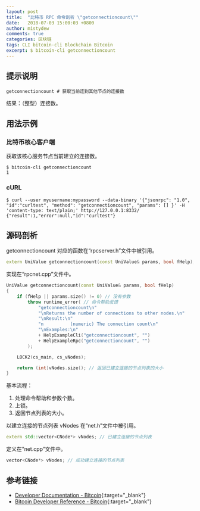 ```yaml
---
layout: post
title:  "比特币 RPC 命令剖析 \"getconnectioncount\""
date:   2018-07-03 15:00:03 +0800
author: mistydew
comments: true
categories: 区块链
tags: CLI bitcoin-cli Blockchain Bitcoin
excerpt: $ bitcoin-cli getconnectioncount
---
```

## 提示说明

```shell
getconnectioncount # 获取当前连到其他节点的连接数
```

结果：（整型）连接数。

## 用法示例

### 比特币核心客户端

获取该核心服务节点当前建立的连接数。

```shell
$ bitcoin-cli getconnectioncount
1
```

### cURL

```shell
$ curl --user myusername:mypassword --data-binary '{"jsonrpc": "1.0", "id":"curltest", "method": "getconnectioncount", "params": [] }' -H 'content-type: text/plain;' http://127.0.0.1:8332/
{"result":1,"error":null,"id":"curltest"}
```

## 源码剖析
getconnectioncount 对应的函数在“rpcserver.h”文件中被引用。

```cpp
extern UniValue getconnectioncount(const UniValue& params, bool fHelp); // 获取当前的连接数
```

实现在“rpcnet.cpp”文件中。

```cpp
UniValue getconnectioncount(const UniValue& params, bool fHelp)
{
    if (fHelp || params.size() != 0) // 没有参数
        throw runtime_error( // 命令帮助反馈
            "getconnectioncount\n"
            "\nReturns the number of connections to other nodes.\n"
            "\nResult:\n"
            "n          (numeric) The connection count\n"
            "\nExamples:\n"
            + HelpExampleCli("getconnectioncount", "")
            + HelpExampleRpc("getconnectioncount", "")
        );

    LOCK2(cs_main, cs_vNodes);

    return (int)vNodes.size(); // 返回已建立连接的节点列表的大小
}
```

基本流程：
1. 处理命令帮助和参数个数。
2. 上锁。
3. 返回节点列表的大小。

以建立连接的节点列表 vNodes 在“net.h”文件中被引用。

```cpp
extern std::vector<CNode*> vNodes; // 已建立连接的节点列表
```

定义在”net.cpp”文件中。

```cpp
vector<CNode*> vNodes; // 成功建立连接的节点列表
```

## 参考链接

* [Developer Documentation - Bitcoin](https://bitcoin.org/en/developer-documentation){:target="_blank"}
* [Bitcoin Developer Reference - Bitcoin](https://bitcoin.org/en/developer-reference#getconnectioncount){:target="_blank"}
